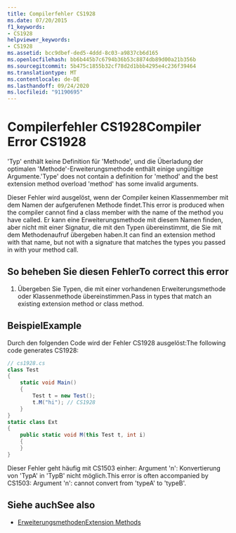 ```yaml
---
title: Compilerfehler CS1928
ms.date: 07/20/2015
f1_keywords:
- CS1928
helpviewer_keywords:
- CS1928
ms.assetid: bcc9dbef-ded5-4ddd-8c03-a9837cb6d165
ms.openlocfilehash: bb6b445b7c6794b36b53c8874db89d00a21b356b
ms.sourcegitcommit: 5b475c1855b32cf78d2d1bbb4295e4c236f39464
ms.translationtype: MT
ms.contentlocale: de-DE
ms.lasthandoff: 09/24/2020
ms.locfileid: "91190695"
---
```

# <a name="compiler-error-cs1928"></a><span data-ttu-id="0976b-102">Compilerfehler CS1928</span><span class="sxs-lookup"><span data-stu-id="0976b-102">Compiler Error CS1928</span></span>

<span data-ttu-id="0976b-103">'Typ' enthält keine Definition für 'Methode', und die Überladung der optimalen 'Methode'-Erweiterungsmethode enthält einige ungültige Argumente.</span><span class="sxs-lookup"><span data-stu-id="0976b-103">'Type' does not contain a definition for 'method' and the best extension method overload 'method' has some invalid arguments.</span></span>  
  
 <span data-ttu-id="0976b-104">Dieser Fehler wird ausgelöst, wenn der Compiler keinen Klassenmember mit dem Namen der aufgerufenen Methode findet.</span><span class="sxs-lookup"><span data-stu-id="0976b-104">This error is produced when the compiler cannot find a class member with the name of the method you have called.</span></span> <span data-ttu-id="0976b-105">Er kann eine Erweiterungsmethode mit diesem Namen finden, aber nicht mit einer Signatur, die mit den Typen übereinstimmt, die Sie mit dem Methodenaufruf übergeben haben.</span><span class="sxs-lookup"><span data-stu-id="0976b-105">It can find an extension method with that name, but not with a signature that matches the types you passed in with your method call.</span></span>  
  
## <a name="to-correct-this-error"></a><span data-ttu-id="0976b-106">So beheben Sie diesen Fehler</span><span class="sxs-lookup"><span data-stu-id="0976b-106">To correct this error</span></span>  
  
1. <span data-ttu-id="0976b-107">Übergeben Sie Typen, die mit einer vorhandenen Erweiterungsmethode oder Klassenmethode übereinstimmen.</span><span class="sxs-lookup"><span data-stu-id="0976b-107">Pass in types that match an existing extension method or class method.</span></span>  
  
## <a name="example"></a><span data-ttu-id="0976b-108">Beispiel</span><span class="sxs-lookup"><span data-stu-id="0976b-108">Example</span></span>  

 <span data-ttu-id="0976b-109">Durch den folgenden Code wird der Fehler CS1928 ausgelöst:</span><span class="sxs-lookup"><span data-stu-id="0976b-109">The following code generates CS1928:</span></span>  
  
```csharp  
// cs1928.cs  
class Test  
{  
    static void Main()  
    {  
        Test t = new Test();  
        t.M("hi"); // CS1928  
    }  
}  
static class Ext  
{  
    public static void M(this Test t, int i)  
    {  
    }  
}  
```  
  
 <span data-ttu-id="0976b-110">Dieser Fehler geht häufig mit CS1503 einher: Argument 'n': Konvertierung von 'TypA' in 'TypB' nicht möglich.</span><span class="sxs-lookup"><span data-stu-id="0976b-110">This error is often accompanied by CS1503: Argument 'n': cannot convert from 'typeA' to 'typeB'.</span></span>  
  
## <a name="see-also"></a><span data-ttu-id="0976b-111">Siehe auch</span><span class="sxs-lookup"><span data-stu-id="0976b-111">See also</span></span>

- [<span data-ttu-id="0976b-112">Erweiterungsmethoden</span><span class="sxs-lookup"><span data-stu-id="0976b-112">Extension Methods</span></span>](../programming-guide/classes-and-structs/extension-methods.md)

